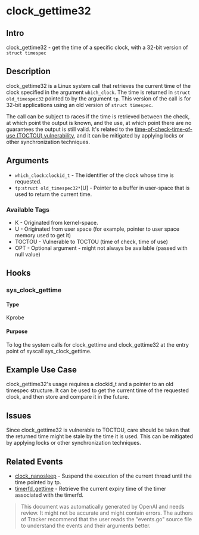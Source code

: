 
# clock_gettime32

## Intro 
clock_gettime32 - get the time of a specific clock, with a 32-bit version of `struct timespec`

## Description
clock_gettime32 is a Linux system call that retrieves the current time of the clock specified in the argument `which_clock`. The time is returned in `struct old_timespec32` pointed to by the argument `tp`. This version of the call is for 32-bit applications using an old version of `struct timespec`.

The call can be subject to races if the time is retrieved between the check, at which point the output is known, and the use, at which point there are no guarantees the output is still valid. It's related to the [time-of-check-time-of-use (TOCTOU) vulnerability](https://en.wikipedia.org/wiki/Time-of-check_to_time-of-use), and it can be mitigated by applying locks or other synchronization techniques.

## Arguments
* `which_clock`:`clockid_t` - The identifier of the clock whose time is requested.
* `tp`:`struct old_timespec32*`[U] - Pointer to a buffer in user-space that is used to return the current time.

### Available Tags<br/>
* K - Originated from kernel-space.
* U - Originated from user space (for example, pointer to user space memory used to get it)
* TOCTOU - Vulnerable to TOCTOU (time of check, time of use)
* OPT - Optional argument - might not always be available (passed with null value)

## Hooks
### sys_clock_gettime
#### Type
Kprobe
#### Purpose
To log the system calls for clock_gettime and clock_gettime32 at the entry point of syscall sys_clock_gettime.

## Example Use Case
clock_gettime32's usage requires a clockid_t and a pointer to an old timespec structure. It can be used to get the current time of the requested clock, and then store and compare it in the future.

## Issues
Since clock_gettime32 is vulnerable to TOCTOU, care should be taken that the returned time might be stale by the time it is used. This can be mitigated by applying locks or other synchronization techniques.

## Related Events
* [clock_nanosleep](https://linux.die.net/man/2/clock_nanosleep) - Suspend the execution of the current thread until the time pointed by tp.
* [timerfd_gettime](https://linux.die.net/man/2/timerfd_gettime) - Retrieve the current expiry time of the timer associated with the timerfd.

> This document was automatically generated by OpenAI and needs review. It might
> not be accurate and might contain errors. The authors of Tracker recommend that
> the user reads the "events.go" source file to understand the events and their
> arguments better.
